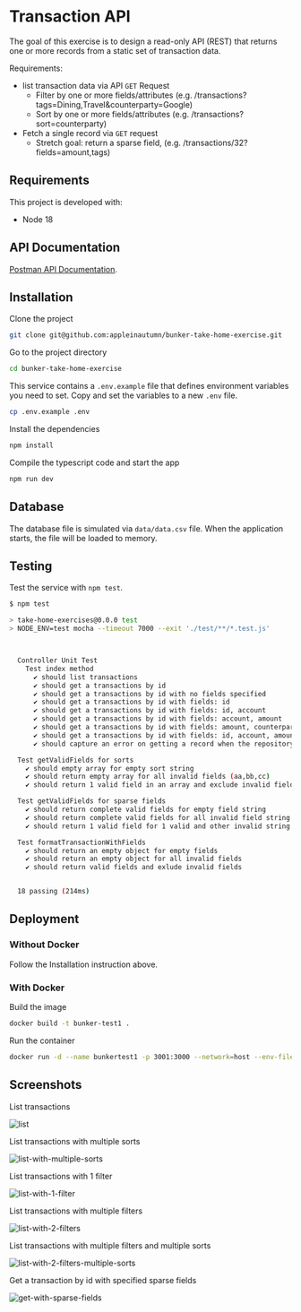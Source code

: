 # Transaction API

The goal of this exercise is to design a read-only API (REST) that returns one or more records from a static set of transaction data.

Requirements:

- list transaction data via API `GET` Request
  - Filter by one or more fields/attributes (e.g. /transactions?tags=Dining,Travel&counterparty=Google)
  - Sort by one or more fields/attributes (e.g. /transactions?sort=counterparty)
- Fetch a single record via `GET` request
  - Stretch goal: return a sparse field, (e.g. /transactions/32?fields=amount,tags)

## Requirements

This project is developed with:

- Node 18

## API Documentation

[Postman API Documentation](https://documenter.getpostman.com/view/3021947/2s93sgWVoa#b0e695ed-eb5e-4b77-965a-4939f5683139).

## Installation

Clone the project

```bash
git clone git@github.com:appleinautumn/bunker-take-home-exercise.git
```

Go to the project directory

```bash
cd bunker-take-home-exercise
```

This service contains a `.env.example` file that defines environment variables you need to set. Copy and set the variables to a new `.env` file.

```bash
cp .env.example .env
```

Install the dependencies

```bash
npm install
```

Compile the typescript code and start the app

```bash
npm run dev
```

## Database

The database file is simulated via `data/data.csv` file. When the application starts, the file will be loaded to memory.

## Testing

Test the service with `npm test`.

```bash
$ npm test

> take-home-exercises@0.0.0 test
> NODE_ENV=test mocha --timeout 7000 --exit './test/**/*.test.js'



  Controller Unit Test
    Test index method
      ✔ should list transactions
      ✔ should get a transactions by id
      ✔ should get a transactions by id with no fields specified
      ✔ should get a transactions by id with fields: id
      ✔ should get a transactions by id with fields: id, account
      ✔ should get a transactions by id with fields: account, amount
      ✔ should get a transactions by id with fields: amount, counterparty, tags
      ✔ should get a transactions by id with fields: id, account, amount, counterparty, tags, date, location
      ✔ should capture an error on getting a record when the repository throws an error

  Test getValidFields for sorts
    ✔ should empty array for empty sort string
    ✔ should return empty array for all invalid fields (aa,bb,cc)
    ✔ should return 1 valid field in an array and exclude invalid fields (aa,bb)

  Test getValidFields for sparse fields
    ✔ should return complete valid fields for empty field string
    ✔ should return complete valid fields for all invalid field string
    ✔ should return 1 valid field for 1 valid and other invalid string

  Test formatTransactionWithFields
    ✔ should return an empty object for empty fields
    ✔ should return an empty object for all invalid fields
    ✔ should return valid fields and exlude invalid fields


  18 passing (214ms)
```

## Deployment

### Without Docker

Follow the Installation instruction above.

### With Docker

Build the image

```bash
docker build -t bunker-test1 .
```

Run the container

```bash
docker run -d --name bunkertest1 -p 3001:3000 --network=host --env-file=.env bunker-test1
```

## Screenshots

List transactions

![list](docs/images/list.png)

List transactions with multiple sorts

![list-with-multiple-sorts](docs/images/list-with-multiple-sorts.png)

List transactions with 1 filter

![list-with-1-filter](docs/images/list-with-1-filter.png)

List transactions with multiple filters

![list-with-2-filters](docs/images/list-with-2-filters.png)

List transactions with multiple filters and multiple sorts

![list-with-2-filters-multiple-sorts](docs/images/list-with-2-filters-multiple-sorts.png)

Get a transaction by id with specified sparse fields

![get-with-sparse-fields](docs/images/get-with-sparse-fields.png)
